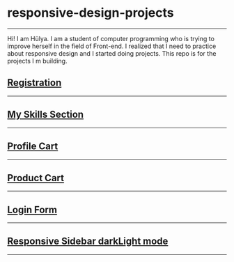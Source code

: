 # responsive-design-projects
-------------------------------------
Hi! I am Hülya. I am a student of computer programming who is trying to improve herself in the field of Front-end.
I realized that I need to practice about responsive design and I started doing projects. This repo is for the projects I m building.



## [Registration](../main/Registration)
------------------------------------

## [My Skills Section](../main/my-skills-section)
------------------------------------

## [Profile Cart](../main/profile-card)
------------------------------------

## [Product Cart](../main/product-card)
------------------------------------

## [Login Form](../main/login-form)
------------------------------------

## [Responsive Sidebar darkLight mode](../main/sidebar-darkLightMode)
------------------------------------
